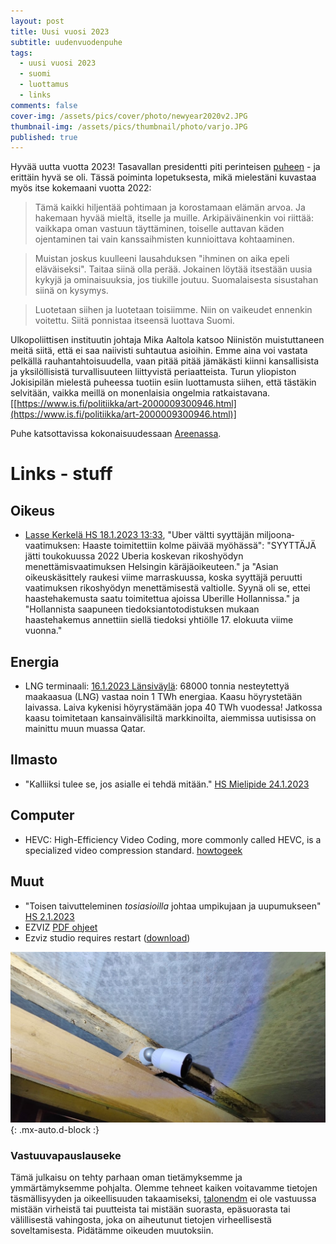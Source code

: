 ```yaml
---
layout: post
title: Uusi vuosi 2023
subtitle: uudenvuodenpuhe
tags:
  - uusi vuosi 2023
  - suomi
  - luottamus
  - links
comments: false
cover-img: /assets/pics/cover/photo/newyear2020v2.JPG
thumbnail-img: /assets/pics/thumbnail/photo/varjo.JPG
published: true
---
```


Hyvää uutta vuotta 2023! Tasavallan presidentti piti perinteisen [puheen](https://www.presidentti.fi/puheet/tasavallan-presidentti-sauli-niiniston-uudenvuodenpuhe-1-1-2023/) - ja erittäin hyvä se oli. Tässä poiminta lopetuksesta, mikä mielestäni kuvastaa myös itse kokemaani vuotta 2022:

> Tämä kaikki hiljentää pohtimaan ja korostamaan elämän arvoa. Ja hakemaan hyvää mieltä, itselle ja muille. Arkipäiväinenkin voi riittää: vaikkapa oman vastuun täyttäminen, toiselle auttavan käden ojentaminen tai vain kanssaihmisten kunnioittava kohtaaminen.

> Muistan joskus kuulleeni lausahduksen "ihminen on aika epeli eläväiseksi". Taitaa siinä olla perää. Jokainen löytää itsestään uusia kykyjä ja ominaisuuksia, jos tiukille joutuu. Suomalaisesta sisustahan siinä on kysymys.

> Luotetaan siihen ja luotetaan toisiimme. Niin on vaikeudet ennenkin voitettu. Siitä ponnistaa itseensä luottava Suomi.

Ulkopoliittisen instituutin johtaja Mika Aaltola katsoo Niinistön muistuttaneen meitä siitä, että ei saa naiivisti suhtautua asioihin. Emme aina voi vastata pelkällä rauhantahtoisuudella, vaan pitää pitää jämäkästi kiinni kansallisista ja yksilöllisistä turvallisuuteen liittyvistä periaatteista. Turun yliopiston Jokisipilän mielestä puheessa tuotiin esiin luottamusta siihen, että tästäkin selvitään, vaikka meillä on monenlaisia ongelmia ratkaistavana. [[https://www.is.fi/politiikka/art-2000009300946.html](https://www.is.fi/politiikka/art-2000009300946.html)]

Puhe katsottavissa kokonaisuudessaan [Areenassa](https://areena.yle.fi/1-64228131).


# Links - stuff

## Oikeus

- [Lasse Kerkelä HS 18.1.2023 13:33](https://www.hs.fi/kotimaa/art-2000009332729.html), "Uber vältti syyttäjän miljoona­vaatimuksen: Haaste toimitettiin kolme päivää myöhässä": "SYYTTÄJÄ jätti toukokuussa 2022 Uberia koskevan rikoshyödyn menettämisvaatimuksen Helsingin käräjäoikeuteen." ja "Asian oikeuskäsittely raukesi viime marraskuussa, koska syyttäjä peruutti vaatimuksen rikoshyödyn menettämisestä valtiolle. Syynä oli se, ettei haastehakemusta saatu toimitettua ajoissa Uberille Hollannissa." ja "Hollannista saapuneen tiedoksiantotodistuksen mukaan haastehakemus annettiin siellä tiedoksi yhtiölle 17. elokuuta viime vuonna."

## Energia

- LNG terminaali: [16.1.2023 Länsiväylä](https://www.lansi-uusimaa.fi/uutissuomalainen/5658141): 68000 tonnia nesteytettyä maakaasua (LNG) vastaa noin 1 TWh energiaa. Kaasu höyrystetään laivassa. Laiva kykenisi höyrystämään jopa 40 TWh vuodessa! Jatkossa kaasu toimitetaan kansainvälisiltä markkinoilta, aiemmissa uutisissa on mainittu muun muassa Qatar. 

## Ilmasto

- "Kalliiksi tulee se, jos asialle ei tehdä mitään." [HS Mielipide 24.1.2023](https://www.hs.fi/mielipide/art-2000009338289.html)


## Computer

- HEVC: High-Efficiency Video Coding, more commonly called HEVC, is a specialized video compression standard. [howtogeek](https://www.howtogeek.com/680690/how-to-install-free-hevc-codecs-on-windows-10-for-h.265-video/)


## Muut

- "Toisen taivutteleminen *tosiasioilla* johtaa umpikujaan ja uupumukseen" [HS 2.1.2023](https://www.hs.fi/tiede/art-2000009236025.html)
- EZVIZ [PDF ohjeet](https://m-support.ezviz.com/download/viewer?file=%2F%2Fmfs.ezvizlife.com%2FBC1W2H_User%20Manual_FI(V1.0.5).pdf%3Fver%3D94569)
- Ezviz studio requires restart ([download](https://support.ezviz.com/download))

![i.01.roof](/assets/pics/page/roof/ezviz.jpg){: .mx-auto.d-block :}


### Vastuuvapauslauseke

Tämä julkaisu on tehty parhaan oman tietämyksemme ja ymmärtämyksemme pohjalta. Olemme tehneet kaiken voitavamme tietojen täsmällisyyden ja oikeellisuuden takaamiseksi, [talonendm](https://talonendm.github.io/) ei ole vastuussa mistään virheistä tai puutteista tai mistään suorasta, epäsuorasta tai välillisestä
vahingosta, joka on aiheutunut tietojen virheellisestä soveltamisesta. Pidätämme oikeuden muutoksiin.